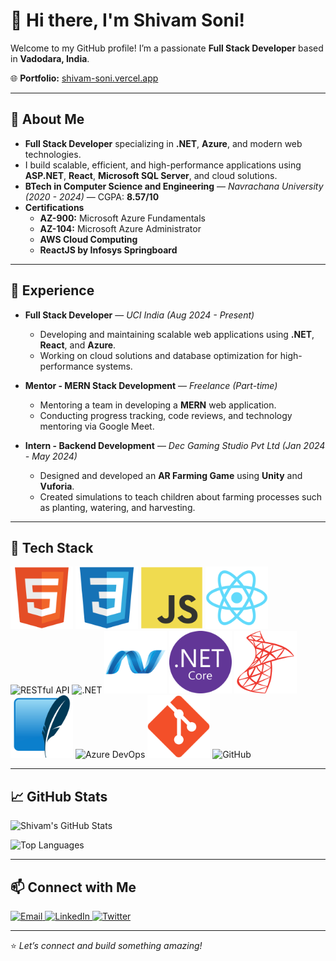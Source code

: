 # 👋 Hi there, I'm **Shivam Soni**!

Welcome to my GitHub profile! I’m a passionate **Full Stack Developer** based in **Vadodara, India**.

🌐 **Portfolio:** [shivam-soni.vercel.app](https://shivam-soni.vercel.app/)

---

## 🚀 About Me

- **Full Stack Developer** specializing in **.NET**, **Azure**, and modern web technologies.
- I build scalable, efficient, and high-performance applications using **ASP.NET**, **React**, **Microsoft SQL Server**, and cloud solutions.
- **BTech in Computer Science and Engineering** — *Navrachana University (2020 - 2024)* — CGPA: **8.57/10**  
- **Certifications**  
  - **AZ-900:** Microsoft Azure Fundamentals  
  - **AZ-104:** Microsoft Azure Administrator  
  - **AWS Cloud Computing**  
  - **ReactJS by Infosys Springboard**  

---

## 💼 Experience

- **Full Stack Developer** — *UCI India (Aug 2024 - Present)*  
  - Developing and maintaining scalable web applications using **.NET**, **React**, and **Azure**.  
  - Working on cloud solutions and database optimization for high-performance systems.  

- **Mentor - MERN Stack Development** — *Freelance (Part-time)*  
  - Mentoring a team in developing a **MERN** web application.  
  - Conducting progress tracking, code reviews, and technology mentoring via Google Meet.  

- **Intern - Backend Development** — *Dec Gaming Studio Pvt Ltd (Jan 2024 - May 2024)*  
  - Designed and developed an **AR Farming Game** using **Unity** and **Vuforia**.  
  - Created simulations to teach children about farming processes such as planting, watering, and harvesting.  

---

## 🧰 Tech Stack

<p>
  <img src="https://raw.githubusercontent.com/devicons/devicon/master/icons/html5/html5-original.svg" alt="HTML" width="100" height="100">
  <img src="https://raw.githubusercontent.com/devicons/devicon/master/icons/css3/css3-original.svg" alt="CSS" width="100" height="100">
  <img src="https://raw.githubusercontent.com/devicons/devicon/master/icons/javascript/javascript-original.svg" alt="JavaScript" width="100" height="100">
  <img src="https://raw.githubusercontent.com/devicons/devicon/master/icons/react/react-original.svg" alt="React" width="100" height="100">
  <img src="https://encrypted-tbn0.gstatic.com/images?q=tbn:ANd9GcR0lNCH_ATbLokCfQwAfYieRwgSFftV-52OTg&s" alt="RESTful API" width="100" height="100">
  <img src="https://upload.wikimedia.org/wikipedia/commons/7/7d/Microsoft_.NET_logo.svg" alt=".NET" width="100" height="100">
  <img src="https://raw.githubusercontent.com/devicons/devicon/master/icons/dot-net/dot-net-original.svg" alt="ASP .NET" width="100" height="100">
  <img src="https://raw.githubusercontent.com/devicons/devicon/master/icons/dotnetcore/dotnetcore-original.svg" alt=".NET Core" width="100" height="100">
  <img src="https://raw.githubusercontent.com/devicons/devicon/master/icons/microsoftsqlserver/microsoftsqlserver-plain.svg" alt="SQL Server" width="100" height="100">
  <img src="https://raw.githubusercontent.com/devicons/devicon/master/icons/sqlite/sqlite-original.svg" alt="SQLite" width="100" height="100">
  <img src="https://encrypted-tbn0.gstatic.com/images?q=tbn:ANd9GcSaf0noJnyGWX1IonIvgKccpswYwuNqAbYX4Q&s" alt="Azure DevOps" width="100" height="100">
  <img src="https://raw.githubusercontent.com/devicons/devicon/master/icons/git/git-original.svg" alt="Git" width="100" height="100">
  <img src="https://play-lh.googleusercontent.com/PCpXdqvUWfCW1mXhH1Y_98yBpgsWxuTSTofy3NGMo9yBTATDyzVkqU580bfSln50bFU" alt="GitHub" width="100" height="100">
</p>



---

## 📈 GitHub Stats

![Shivam's GitHub Stats](https://github-readme-stats.vercel.app/api?username=sonishivam1402&show_icons=true&theme=radical)

![Top Languages](https://github-readme-stats.vercel.app/api/top-langs/?username=sonishivam1402&layout=compact&theme=radical)

---

## 📫 Connect with Me

<p align="left">
  <a href="mailto:sonishivam1402@gmail.com" target="_blank">
    <img src="https://img.shields.io/badge/Email-D14836?style=for-the-badge&logo=gmail&logoColor=white" alt="Email">
  </a>
  <a href="https://www.linkedin.com/in/shivam-soni-052910227/" target="_blank">
    <img src="https://img.shields.io/badge/LinkedIn-0077B5?style=for-the-badge&logo=linkedin&logoColor=white" alt="LinkedIn">
  </a>
  <a href="https://twitter.com/shivamsoni" target="_blank">
    <img src="https://img.shields.io/badge/Twitter-1DA1F2?style=for-the-badge&logo=twitter&logoColor=white" alt="Twitter">
  </a>
</p>


---

⭐️ *Let’s connect and build something amazing!*
